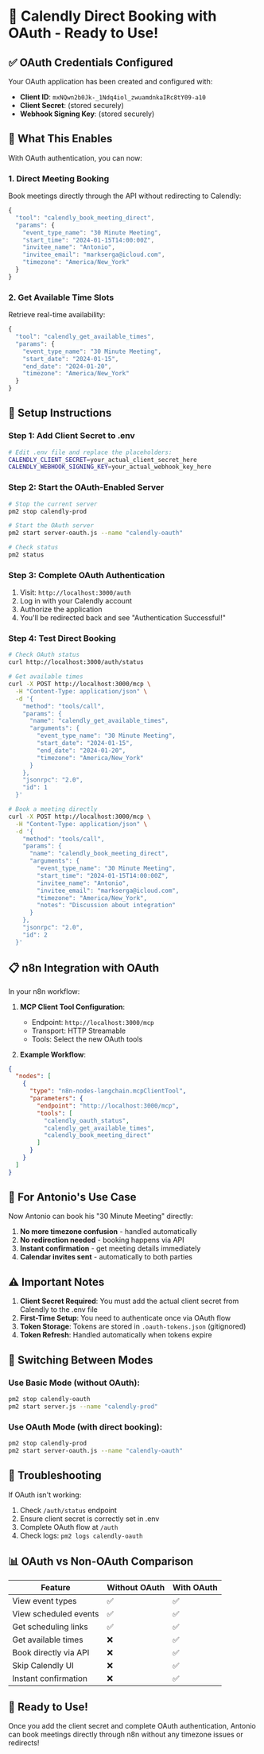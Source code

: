# 🚀 Calendly Direct Booking with OAuth - Ready to Use!

## ✅ OAuth Credentials Configured

Your OAuth application has been created and configured with:
- **Client ID**: `mxNQwn2b0Jk-_1Ndq4iol_zwuamdnkaIRc8tY09-a10`
- **Client Secret**: (stored securely)
- **Webhook Signing Key**: (stored securely)

## 🎯 What This Enables

With OAuth authentication, you can now:

### 1. **Direct Meeting Booking** 
Book meetings directly through the API without redirecting to Calendly:
```javascript
{
  "tool": "calendly_book_meeting_direct",
  "params": {
    "event_type_name": "30 Minute Meeting",
    "start_time": "2024-01-15T14:00:00Z",
    "invitee_name": "Antonio",
    "invitee_email": "markserga@icloud.com",
    "timezone": "America/New_York"
  }
}
```

### 2. **Get Available Time Slots**
Retrieve real-time availability:
```javascript
{
  "tool": "calendly_get_available_times",
  "params": {
    "event_type_name": "30 Minute Meeting",
    "start_date": "2024-01-15",
    "end_date": "2024-01-20",
    "timezone": "America/New_York"
  }
}
```

## 🔐 Setup Instructions

### Step 1: Add Client Secret to .env
```bash
# Edit .env file and replace the placeholders:
CALENDLY_CLIENT_SECRET=your_actual_client_secret_here
CALENDLY_WEBHOOK_SIGNING_KEY=your_actual_webhook_key_here
```

### Step 2: Start the OAuth-Enabled Server
```bash
# Stop the current server
pm2 stop calendly-prod

# Start the OAuth server
pm2 start server-oauth.js --name "calendly-oauth"

# Check status
pm2 status
```

### Step 3: Complete OAuth Authentication
1. Visit: `http://localhost:3000/auth`
2. Log in with your Calendly account
3. Authorize the application
4. You'll be redirected back and see "Authentication Successful!"

### Step 4: Test Direct Booking
```bash
# Check OAuth status
curl http://localhost:3000/auth/status

# Get available times
curl -X POST http://localhost:3000/mcp \
  -H "Content-Type: application/json" \
  -d '{
    "method": "tools/call",
    "params": {
      "name": "calendly_get_available_times",
      "arguments": {
        "event_type_name": "30 Minute Meeting",
        "start_date": "2024-01-15",
        "end_date": "2024-01-20",
        "timezone": "America/New_York"
      }
    },
    "jsonrpc": "2.0",
    "id": 1
  }'

# Book a meeting directly
curl -X POST http://localhost:3000/mcp \
  -H "Content-Type: application/json" \
  -d '{
    "method": "tools/call",
    "params": {
      "name": "calendly_book_meeting_direct",
      "arguments": {
        "event_type_name": "30 Minute Meeting",
        "start_time": "2024-01-15T14:00:00Z",
        "invitee_name": "Antonio",
        "invitee_email": "markserga@icloud.com",
        "timezone": "America/New_York",
        "notes": "Discussion about integration"
      }
    },
    "jsonrpc": "2.0",
    "id": 2
  }'
```

## 📋 n8n Integration with OAuth

In your n8n workflow:

1. **MCP Client Tool Configuration**:
   - Endpoint: `http://localhost:3000/mcp`
   - Transport: HTTP Streamable
   - Tools: Select the new OAuth tools

2. **Example Workflow**:
```json
{
  "nodes": [
    {
      "type": "n8n-nodes-langchain.mcpClientTool",
      "parameters": {
        "endpoint": "http://localhost:3000/mcp",
        "tools": [
          "calendly_oauth_status",
          "calendly_get_available_times",
          "calendly_book_meeting_direct"
        ]
      }
    }
  ]
}
```

## 🎯 For Antonio's Use Case

Now Antonio can book his "30 Minute Meeting" directly:

1. **No more timezone confusion** - handled automatically
2. **No redirection needed** - booking happens via API
3. **Instant confirmation** - get meeting details immediately
4. **Calendar invites sent** - automatically to both parties

## ⚠️ Important Notes

1. **Client Secret Required**: You must add the actual client secret from Calendly to the .env file
2. **First-Time Setup**: You need to authenticate once via OAuth flow
3. **Token Storage**: Tokens are stored in `.oauth-tokens.json` (gitignored)
4. **Token Refresh**: Handled automatically when tokens expire

## 🔄 Switching Between Modes

### Use Basic Mode (without OAuth):
```bash
pm2 stop calendly-oauth
pm2 start server.js --name "calendly-prod"
```

### Use OAuth Mode (with direct booking):
```bash
pm2 stop calendly-prod
pm2 start server-oauth.js --name "calendly-oauth"
```

## 🚨 Troubleshooting

If OAuth isn't working:
1. Check `/auth/status` endpoint
2. Ensure client secret is correctly set in .env
3. Complete OAuth flow at `/auth`
4. Check logs: `pm2 logs calendly-oauth`

## 📊 OAuth vs Non-OAuth Comparison

| Feature | Without OAuth | With OAuth |
|---------|--------------|------------|
| View event types | ✅ | ✅ |
| View scheduled events | ✅ | ✅ |
| Get scheduling links | ✅ | ✅ |
| Get available times | ❌ | ✅ |
| Book directly via API | ❌ | ✅ |
| Skip Calendly UI | ❌ | ✅ |
| Instant confirmation | ❌ | ✅ |

## 🎉 Ready to Use!

Once you add the client secret and complete OAuth authentication, Antonio can book meetings directly through n8n without any timezone issues or redirects!